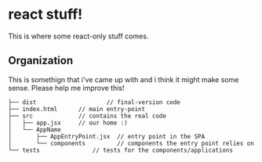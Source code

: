 # react stuff!

This is where some react-only stuff comes.

## Organization

This is somethign that i've came up with and i think it might make some sense. Please help me improve this!

```
├── dist   					// final-version code
├── index.html      // main entry-point
├── src             // contains the real code
│   ├── app.jsx     // our home :)
│   └── AppName
│       ├── AppEntryPoint.jsx  // entry point in the SPA
│       └── components         // components the entry point relies on
└── tests 				// tests for the components/applications
```

